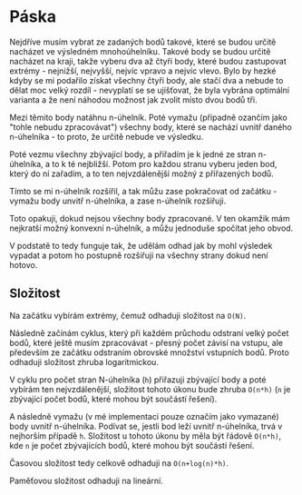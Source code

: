 # Páska

Nejdříve musím vybrat ze zadaných bodů takové, které se budou určitě nacházet ve výsledném mnohoúhelníku. Takové body se budou určitě nacházet na kraji, takže vyberu dva až čtyři body, které budou zastupovat extrémy - nejnižší, nejvyšší, nejvíc vpravo a nejvíc vlevo. Bylo by hezké kdyby se mi podařilo získat všechny čtyři body, ale stačí dva a nebude to dělat moc velký rozdíl - nevyplatí se se ujišťovat, že byla vybrána optimální varianta a že není náhodou možnost jak zvolit místo dvou bodů tři.

Mezi těmito body natáhnu n-úhelník. Poté vymažu (případně ozančím jako "tohle nebudu zpracovávat") všechny body, které se nachází uvnitř daného n-úhelníka - to proto, že určitě nebude ve výsledku.

Poté vezmu všechny zbývající body, a přiřadím je k jedné ze stran n-úhelníka, a to k té nejbližší. Potom pro každou stranu vyberu jeden bod, který do ní zařadím, a to ten nejvzdálenější možný z přiřazených bodů.

Tímto se mi n-úhelník rozšířil, a tak můžu zase pokračovat od začátku - vymažu body unvitř n-úhelníka, a zase n-úhelník rozšiřuji.

Toto opakuji, dokud nejsou všechny body zpracované. V ten okamžik mám nejkratší možný konvexní n-úhelník, a můžu jednoduše spočítat jeho obvod.



V podstatě to tedy funguje tak, že udělám odhad jak by mohl výsledek vypadat a potom ho postupně rozšiřuji na všechny strany dokud není hotovo.

## Složitost

Na začátku vybírám extrémy, čemuž odhaduji složitost na `O(N)`.

Následně začínám cyklus, který při každém průchodu odstraní velký počet bodů, které ještě musím zpracovávat - přesný počet závisí na vstupu, ale především ze začátku odstraním obrovské množství vstupních bodů. Proto odhaduji složitost zhruba logaritmickou.

V cyklu pro počet stran N-úhelníka (`h`) přiřazuji zbývající body a poté vybírám ten nejvzdálenější, složitost tohoto úkonu bude zhruba `O(n*h)` (`n` je zbývající počet bodů, které mohou být součástí řešení).

A následně vymažu (v mé implementaci pouze označím jako vymazané) body uvnitř n-úhelníka. Podívat se, jestli bod leží uvnitř n-úhelníka, trvá v nejhorším případě `h`. Složitost u tohoto úkonu by měla být řádově `O(n*h)`, kde `n` je počet zbývajících bodů, které mohou být součástí řešení.

Časovou složitost tedy celkově odhaduji na `O(n+log(n)*h)`.

Paměťovou složitost odhaduji na lineární.
